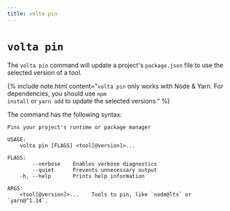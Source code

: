 ```yaml
---
title: volta pin
---
```


# `volta pin`

The `volta pin` command will update a project's `package.json` file to use the selected version of a tool.

{% include note.html content="<code>volta pin</code> only works with Node & Yarn. For dependencies, you should use <code>npm install</code> or <code>yarn add</code> to update the selected versions." %}

The command has the following syntax:

```
Pins your project's runtime or package manager

USAGE:
    volta pin [FLAGS] <tool[@version]>...

FLAGS:
        --verbose    Enables verbose diagnostics
        --quiet      Prevents unnecessary output
    -h, --help       Prints help information

ARGS:
    <tool[@version]>...    Tools to pin, like `node@lts` or `yarn@^1.14`.
```
